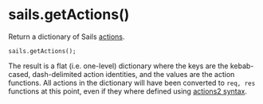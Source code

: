 # sails.getActions()

Return a dictionary of Sails [actions](https://sailsjs.com/documentation/concepts/actions-and-controllers).

```usage
sails.getActions();
```

The result is a flat (i.e. one-level) dictionary where the keys are the kebab-cased, dash-delimited action identities, and the values are the action functions.  All actions in the dictionary will have been converted to `req, res` functions at this point, even if they where defined using [actions2 syntax](https://sailsjs.com/documentation/concepts/actions-and-controllers#?actions-2).


<docmeta name="displayName" value="sails.getActions()">
<docmeta name="pageType" value="method">

